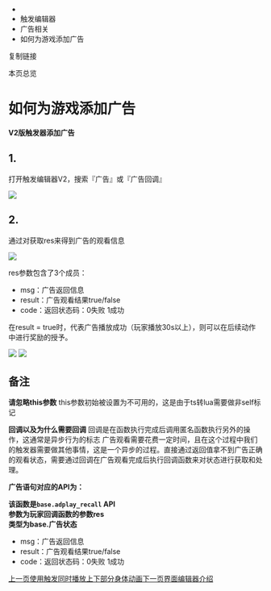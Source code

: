   * [](/)
  * 触发编辑器
  * 广告相关
  * 如何为游戏添加广告

复制链接

本页总览

# 如何为游戏添加广告

**V2版触发器添加广告**

## 1\.
打开触发编辑器V2，搜索『广告』或『广告回调』[​](/Manual/TriggerEditor/Advertise/如何为游戏添加广告#1-打开触发编辑器v2搜索广告或广告回调
"1. 打开触发编辑器V2，搜索『广告』或『广告回调』的直接链接")

![](/assets/images/搜索广告回调-e001e1263089f423836522d83fd8215d.png)

## 2\.
通过对获取res来得到广告的观看信息[​](/Manual/TriggerEditor/Advertise/如何为游戏添加广告#2-通过对获取res来得到广告的观看信息
"2. 通过对获取res来得到广告的观看信息的直接链接")

![](/assets/images/触发器ad-c36da58d75247e53160cc8afd9c106ea.png)

res参数包含了3个成员：

  * msg：广告返回信息
  * result：广告观看结果true/false
  * code：返回状态码：0失败 1成功

在result = true时，代表广告播放成功（玩家播放30s以上），则可以在后续动作中进行奖励的授予。

![](/assets/images/触发器test-a8490f42fcfe18c08235f2432c49358c.png)
![](/assets/images/广告样例-b628faddf487b6a9a0475b601ecda561.jfif)

## 备注[​](/Manual/TriggerEditor/Advertise/如何为游戏添加广告#备注 "备注的直接链接")

**请忽略this参数** this参数初始被设置为不可用的，这是由于ts转lua需要做非self标记

**回调以及为什么需要回调** 回调是在函数执行完成后调用匿名函数执行另外的操作，这通常是异步行为的标志
广告观看需要花费一定时间，且在这个过程中我们的触发器需要做其他事情，这是一个异步的过程。直接通过返回值拿不到广告正确的观看状态，需要通过回调在广告观看完成后执行回调函数来对状态进行获取和处理。

**广告语句对应的API为：**

**该函数是`base.adplay_recall` API  
参数为玩家回调函数的参数res  
类型为base.广告状态**

  * msg：广告返回信息
  * result：广告观看结果true/false
  * code：返回状态码：0失败 1成功

[上一页使用触发同时播放上下部分身体动画](/Manual/TriggerEditor/Advanced/PlayAnimation)[下一页界面编辑器介绍](/Manual/UIEditor/Introduction)


